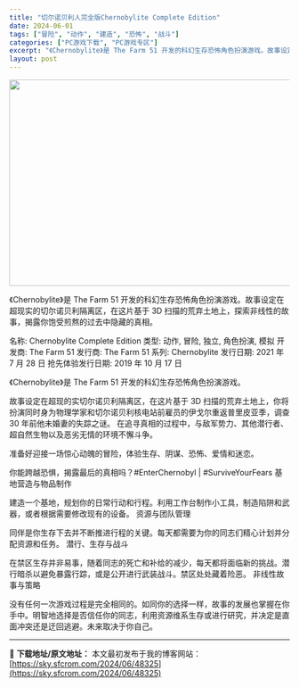 ```yaml
---
title: "切尔诺贝利人完全版Chernobylite Complete Edition"
date: 2024-06-01
tags: ["冒险", "动作", "建造", "恐怖", "战斗"]
categories: ["PC游戏下载", "PC游戏专区"]
excerpt: "《Chernobylite》是 The Farm 51 开发的科幻生存恐怖角色扮演游戏。故事设定在超现实的切尔诺贝利隔离区，在这片基于 3D 扫描的荒弃土地上，探索非线性的故事，揭露你饱受煎熬的过去中隐藏的真相。 名称: Chernobylite Complete Edition 类型: 动作, 冒&hellip;"
layout: post
---
```


<img class="aligncenter size-full wp-image-48326" src="https://sky.sfcrom.com/wp-content/uploads/2024/06/2024060100302430.webp" alt="" width="660" height="370" />

《Chernobylite》是 The Farm 51 开发的科幻生存恐怖角色扮演游戏。故事设定在超现实的切尔诺贝利隔离区，在这片基于 3D 扫描的荒弃土地上，探索非线性的故事，揭露你饱受煎熬的过去中隐藏的真相。

名称: Chernobylite Complete Edition
类型: 动作, 冒险, 独立, 角色扮演, 模拟
开发商: The Farm 51
发行商: The Farm 51
系列: Chernobylite
发行日期: 2021 年 7 月 28 日
抢先体验发行日期: 2019 年 10 月 17 日

《Chernobylite》是 The Farm 51 开发的科幻生存恐怖角色扮演游戏。

故事设定在超现的实切尔诺贝利隔离区，在这片基于 3D 扫描的荒弃土地上，你将扮演同时身为物理学家和切尔诺贝利核电站前雇员的伊戈尔重返普里皮亚季，调查 30 年前他未婚妻的失踪之谜。 在追寻真相的过程中，与敌军势力、其他潜行者、超自然生物以及恶劣无情的环境不懈斗争。

准备好迎接一场惊心动魄的冒险，体验生存、阴谋、恐怖、爱情和迷恋。

你能跨越恐惧，揭露最后的真相吗？#EnterChernobyl | #SurviveYourFears
基地营造与物品制作

建造一个基地，规划你的日常行动和行程。利用工作台制作小工具，制造陷阱和武器，或者根据需要修改现有的设备。
资源与团队管理

同伴是你生存下去并不断推进行程的关键。每天都需要为你的同志们精心计划并分配资源和任务。
潜行、生存与战斗

在禁区生存并非易事，随着同志的死亡和补给的减少，每天都将面临新的挑战。潜行暗杀以避免暴露行踪，或是公开进行武装战斗。禁区处处藏着险恶。
非线性故事与策略

没有任何一次游戏过程是完全相同的。如同你的选择一样，故事的发展也掌握在你手中。明智地选择是否信任你的同志，利用资源维系生存或进行研究，并决定是直面冲突还是迂回逃避。未来取决于你自己。

---
📖 **下载地址/原文地址：** 本文最初发布于我的博客网站：[https://sky.sfcrom.com/2024/06/48325](https://sky.sfcrom.com/2024/06/48325)
